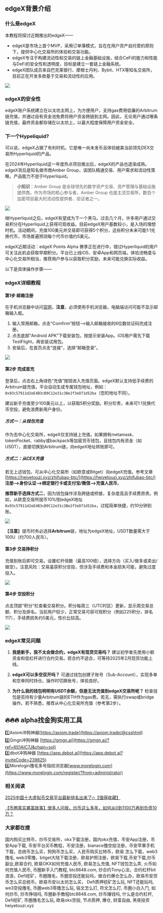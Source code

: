 ## edgeX背景介绍

### 什么是edgeX
本教程将探讨近期推出的edgeX——
- edgeX是市场上首个MVP，采用订单簿模式，旨在在用户资产自托管的原则下，提供中心化交易所的体验和交易功能。
- edgeX专注于构建流动性和交易的链上金融基础设施，结合CeFi的能力和性能与DeFi的安全性和透明度，目标是建立一套链上金融系统。
- edgeX团队成员来自巴克莱银行、摩根士丹利、Bybit、HTX等知名交易所，目前正在开发多款基于交易和流动性的应用。

![](https://fe095ec.webp.li/edgex-005.png)

### edgeX的安全性
edgeX账户系统建立在以太坊主网上，为方便用户，支持gas费用低廉的Arbitrum链充值，并通过自有资金池免费将用户资金跨链到主网。因此，无论用户通过哪条链充值，最终资金都存储在以太坊上，以最大程度保障用户资金安全。

### 下一个Hypeliquid?
可以说，edgeX占据了有利时机，它是唯一尚未发币且体验媲美当前领先DEX交易所Hyperliquid的产品。

在2024年Hyperliquid这一年度热点项目推出后，edgeX的产品也逐渐成熟。edgeX背后是知名做市商Amber Group，该团队精通交易、用户需求和流动性策略，产品能力不逊于Hyperliquid。

>**小知识**：Amber Group 是全球领先的数字资产交易、资产管理与基础设施提供商。作为市场的核心参与者，Amber Group 也是主流交易所，数百个加密项目最大的流动性提供者、验证者之一。

![](https://fe095ec.webp.li/edgex-001.jpeg)

继Hyperliquid之后，edgeX有望成为下一个黑马。过去几个月，许多用户通过交易积分在Hyperliquid上获得可观收益。目前edgeX用户基数较小，是入场的理想时机。活动期间，充值100美元并交易即可获得5个积分，这些积分未来可能1:1兑换代币，市场普遍预测每个代币价值约5美元。

edgeX近期活动：edgeX Points Alpha 赛季正在进行中，错过Hyperliquid的用户可关注此机会获取早期积分。平台已上线iOS、安卓App和网页端，体验流畅度与中心化交易所相当，推荐用户参与以获取积分奖励，未来可能兑换实际收益。

以下是具体操作步骤——

### edgeX详细教程

#### 第1步 邮箱注册
在手机浏览器中访问[官网](https://pro.edgex.exchange/referral/landing/594934750)，**注意**，必须使用手机浏览器，电脑端访问可能不显示邮箱输入框。
1. 输入常用邮箱，点击“Comfirm”按钮——>输入邮箱接收的6位数验证码完成注册。
2. 点击底部“Android APK”下载安装包，按提示安装App。iOS用户需先下载TestFlight，再安装试用包。
3. 安装后，在首页点击“连接”，选择“邮箱登录”。

![](https://fe095ec.webp.li/edgex-006.jpg)

#### 第2步 完成首充
登录后，点击右上角绿色“充值”按钮进入充值页面。edgeX默认支持低手续费的Arbitrum链充值，平台自动生成专属钱包地址，例如：`0x93c57911d2eE4B3cB9C12e31c3Be2f3eD71d52ba`（您的地址不同）。

建议新手充值至少100美元以上，以获取5积分奖励。积分珍贵，未来可1:1兑换代币空投，避免浪费新用户身份。

##### 方式一：从钱包充值
作为去中心化交易所，edgeX仅支持链上充值。如果拥有metamask、tokenPocket、rabby或backpack等加密货币钱包，且钱包内有资金（如USDT），直接切换到Arbitrum链，向edgeX地址转账即可。

##### 方式二：从CEX充值
若无上述钱包，可从中心化交易所（如欧意或Bitget）向edgeX充值。参考文章[https://heiyetouzi.xyz/zhifubao-btc/](https://heiyetouzi.xyz/zhifubao-btc/) **注册-->身份认证-->绑定银行卡或支付宝/微信-->充值人民币**。

**推荐新手选择方式二**，因为钱包操作涉及跨链或桥接，复杂度高且手续费昂贵。例如，从欧意交易所提币101U到edgeX地址`0x93c57911d2eE4B3cB9C12e31c3Be2f3eD71d52ba`，过程简单快捷，约10分钟到账。

![](https://fe095ec.webp.li/edgex-007.jpg)

【**注意**】提币时务必选择**Arbitrum**链，地址为edgeX地址，USDT数量需大于100U（约700人民币）。

#### 第3步 交易挣积分
充值到账后即可交易。设置杠杆倍数（最高100倍），选择方向（买入/做多或卖出/做空）。注意风险：交易虽获积分空投，但涉及手续费和本金损失可能，避免过度投入。

![](https://fe095ec.webp.li/edgex-003.png)

#### 第4步 空投积分
点击顶部“积分”栏查看交易积分。积分每周三（UTC时区）更新，显示周交易总额、积分及排名。当前用户较少，正常交易可获可观积分（例如225积分，排名117），手续费损失约5美元，性价比较高。

![](https://fe095ec.webp.li/edgex-008.png)

### edgeX常见问题
1. **我是新手，我不太会做合约，edgeX有现货交易吗？**
   建议初学者先使用小额资金和低杠杆进行合约交易。若合约不适合，可等待2025年2月现货功能上线。

2. **edgeX可以多空双开吗？**
   可通过钱包创建子账号（Sub-Account），实现多单和空单同时持仓。操作时切换账号，体验良好。

3. **为什么我的钱包明明有USDT余额，但是无法充值到edgeX交易所呢？**
   检查钱包是否持有少量Arbitrum链的ETH作为gas费。若无，需执行swap或bridge操作。若不熟悉，推荐从中心化交易所充值（参考第2步）。

## 🔥🔥🔥 alpha找金狗实用工具
1️⃣Axiom冲狗神器[https://axiom.trade](https://axiom.trade/@csshtml)  
2️⃣Gmgn冲狗神器 [https://gmgn.ai](https://gmgn.ai/?ref=6S1AIC7J&chain=sol)  
3️⃣dbot冲狗神器 [https://app.debot.ai](https://app.debot.ai?inviteCode=239825)  
4️⃣Morelogin撸毛多号指纹浏览器[www.morelogin.com](https://www.morelogin.com/register/?from=administrator)  

### 相关阅读
[2025中国十大虚拟币交易平台最新排名出来了🔥【值得收藏】](https://btc8848.com/top-10-exchanges/)

[【币圈真实暴富故事】很多人问我，炒币这么多年，如何从0到1100万再到负债10万？](https://heiyetouzi.xyz/biquanstory001/)

### 大家都在搜
国内购买比特币，炒币交易所，okx下载注册，国内okx充值，币安App注册，币安App下载, 币安平台买币教程，币安注册，bianace撸空投注册，币安苹果手机下载，总统币怎么买，狗狗币怎么买，人民币购买比特币，欧易 怎么下载，web3撸毛, web3零撸，bitget大陆下载注册，欧易护照注册，欧易下载,币安下载,炒币副业,欧易合约, 欧易OKX如何充值人民币, 欧易怎么充值, NFT钱包怎么弄, 火币如何充值人民币, 币圈新手入门教程, btc8848.com, 炒合约Tony心法，合约杠杆bit浪浪，Defi挖矿，币圈撸毛，币圈空投还能玩吗，做合约爆仓怎么办，欧易币安货币怎么买总统币，欧易币安以太坊怎么买， Defi质押挖矿怎么玩, NFT还能玩吗, we3空投撸毛, 币圈web3零撸怎么玩, 铭文怎么打, 符文怎么打, 币圈小白入门, 如何炒币, 炒币挣钱吗, 币圈新手教程btc8848.com, 炒币赚钱吗, 什么是合约杠杆, Defi挖矿, 币圈撸毛怎么玩, 欧易okx空投, 节点质押, 爆仓, 财富自由, 黑夜投资heiyetouzi.xyz